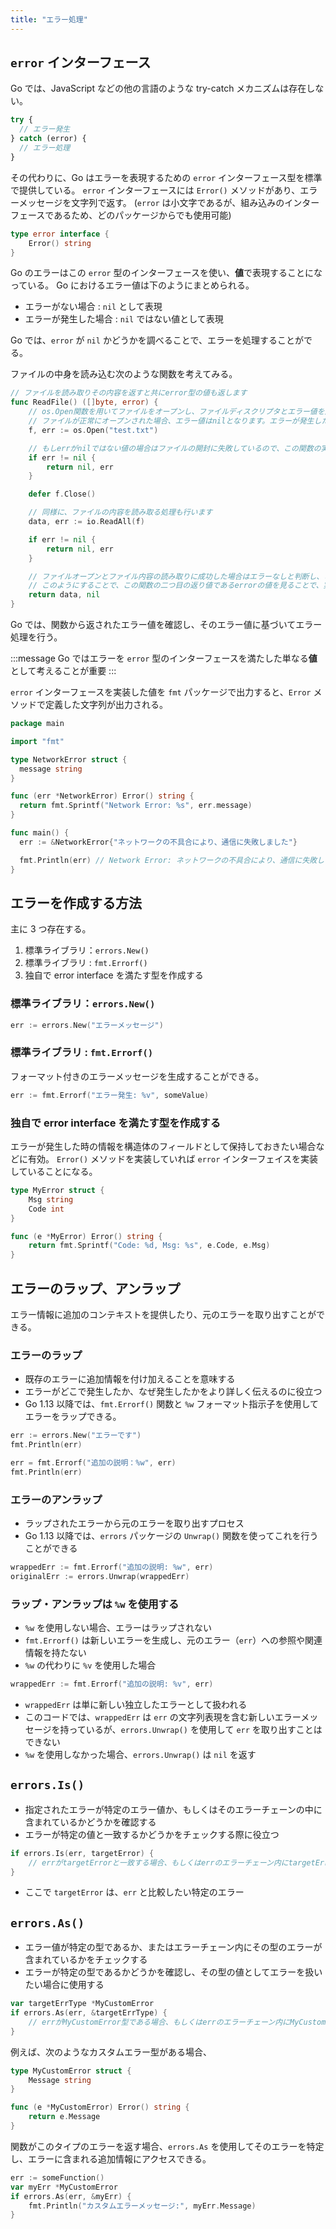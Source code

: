 ```yaml
---
title: "エラー処理"
---
```


## `error` インターフェース

Go では、JavaScript などの他の言語のような try-catch メカニズムは存在しない。

```js
try {
  // エラー発生
} catch (error) {
  // エラー処理
}
```

その代わりに、Go はエラーを表現するための `error` インターフェース型を標準で提供している。
`error` インターフェースには `Error()` メソッドがあり、エラーメッセージを文字列で返す。
(`error` は小文字であるが、組み込みのインターフェースであるため、どのパッケージからでも使用可能)

```go
type error interface {
    Error() string
}
```

Go のエラーはこの `error` 型のインターフェースを使い、**値**で表現することになっている。
Go におけるエラー値は下のようにまとめられる。

- エラーがない場合 : `nil` として表現
- エラーが発生した場合 : `nil` ではない値として表現

Go では、`error` が `nil` かどうかを調べることで、エラーを処理することがでる。

ファイルの中身を読み込む次のような関数を考えてみる。

```go
// ファイルを読み取りその内容を返すと共にerror型の値も返します
func ReadFile() ([]byte, error) {
    // os.Open関数を用いてファイルをオープンし、ファイルディスクリプタとエラー値を返します
    // ファイルが正常にオープンされた場合、エラー値はnilとなります。エラーが発生した場合、エラー値はnilでない値になります
    f, err := os.Open("test.txt")

    // もしerrがnilではない値の場合はファイルの開封に失敗しているので、この関数の実行結果はエラーということになり、発生したエラーを値として返します
    if err != nil {
        return nil, err
    }

    defer f.Close()

    // 同様に、ファイルの内容を読み取る処理も行います
    data, err := io.ReadAll(f)

    if err != nil {
        return nil, err
    }

    // ファイルオープンとファイル内容の読み取りに成功した場合はエラーなしと判断し、この関数のエラーをnilとして返します
    // このようにすることで、この関数の二つ目の返り値であるerrorの値を見ることで、実行結果がエラーなのかエラーでないのかを関数外から判定することができます
    return data, nil
}
```

Go では、関数から返されたエラー値を確認し、そのエラー値に基づいてエラー処理を行う。

:::message
Go ではエラーを `error` 型のインターフェースを満たした単なる**値**として考えることが重要
:::

`error` インターフェースを実装した値を `fmt` パッケージで出力すると、`Error` メソッドで定義した文字列が出力される。

```go
package main

import "fmt"

type NetworkError struct {
  message string
}

func (err *NetworkError) Error() string {
  return fmt.Sprintf("Network Error: %s", err.message)
}

func main() {
  err := &NetworkError{"ネットワークの不具合により、通信に失敗しました"}

  fmt.Println(err) // Network Error: ネットワークの不具合により、通信に失敗しました
}
```

## エラーを作成する方法

主に 3 つ存在する。

1. 標準ライブラリ：`errors.New()`
2. 標準ライブラリ : `fmt.Errorf()`
3. 独自で error interface を満たす型を作成する

### 標準ライブラリ：`errors.New()`

```go
err := errors.New("エラーメッセージ")
```

### 標準ライブラリ : `fmt.Errorf()`

フォーマット付きのエラーメッセージを生成することができる。

```go
err := fmt.Errorf("エラー発生: %v", someValue)
```

### 独自で error interface を満たす型を作成する

エラーが発生した時の情報を構造体のフィールドとして保持しておきたい場合などに有効。
`Error()` メソッドを実装していれば `error` インターフェイスを実装していることになる。

```go
type MyError struct {
    Msg string
    Code int
}

func (e *MyError) Error() string {
    return fmt.Sprintf("Code: %d, Msg: %s", e.Code, e.Msg)
}
```

## エラーのラップ、アンラップ

エラー情報に追加のコンテキストを提供したり、元のエラーを取り出すことができる。

### エラーのラップ

- 既存のエラーに追加情報を付け加えることを意味する
- エラーがどこで発生したか、なぜ発生したかをより詳しく伝えるのに役立つ
- Go 1.13 以降では、`fmt.Errorf()` 関数と `%w` フォーマット指示子を使用してエラーをラップできる。

```go
err := errors.New("エラーです")
fmt.Println(err)

err = fmt.Errorf("追加の説明：%w", err)
fmt.Println(err)
```

### エラーのアンラップ

- ラップされたエラーから元のエラーを取り出すプロセス
- Go 1.13 以降では、`errors` パッケージの `Unwrap()` 関数を使ってこれを行うことができる

```go
wrappedErr := fmt.Errorf("追加の説明: %w", err)
originalErr := errors.Unwrap(wrappedErr)
```

### ラップ・アンラップは `%w` を使用する

- `%w` を使用しない場合、エラーはラップされない
- `fmt.Errorf()` は新しいエラーを生成し、元のエラー（`err`）への参照や関連情報を持たない
- `%w` の代わりに `%v` を使用した場合

```go
wrappedErr := fmt.Errorf("追加の説明: %v", err)
```

- `wrappedErr` は単に新しい独立したエラーとして扱われる
- このコードでは、`wrappedErr` は `err` の文字列表現を含む新しいエラーメッセージを持っているが、`errors.Unwrap()` を使用して `err` を取り出すことはできない
- `%w` を使用しなかった場合、`errors.Unwrap()` は `nil` を返す

## `errors.Is()`

- 指定されたエラーが特定のエラー値か、もしくはそのエラーチェーンの中に含まれているかどうかを確認する
- エラーが特定の値と一致するかどうかをチェックする際に役立つ

```go
if errors.Is(err, targetError) {
    // errがtargetErrorと一致する場合、もしくはerrのエラーチェーン内にtargetErrorが含まれる場合の処理
}
```

- ここで `targetError` は、`err` と比較したい特定のエラー

## `errors.As()`

- エラー値が特定の型であるか、またはエラーチェーン内にその型のエラーが含まれているかをチェックする
- エラーが特定の型であるかどうかを確認し、その型の値としてエラーを扱いたい場合に使用する

```go
var targetErrType *MyCustomError
if errors.As(err, &targetErrType) {
    // errがMyCustomError型である場合、もしくはerrのエラーチェーン内にMyCustomError型が含まれる場合の処理
}
```

例えば、次のようなカスタムエラー型がある場合、

```go
type MyCustomError struct {
    Message string
}

func (e *MyCustomError) Error() string {
    return e.Message
}
```

関数がこのタイプのエラーを返す場合、`errors.As` を使用してそのエラーを特定し、エラーに含まれる追加情報にアクセスできる。

```go
err := someFunction()
var myErr *MyCustomError
if errors.As(err, &myErr) {
    fmt.Println("カスタムエラーメッセージ:", myErr.Message)
}
```
